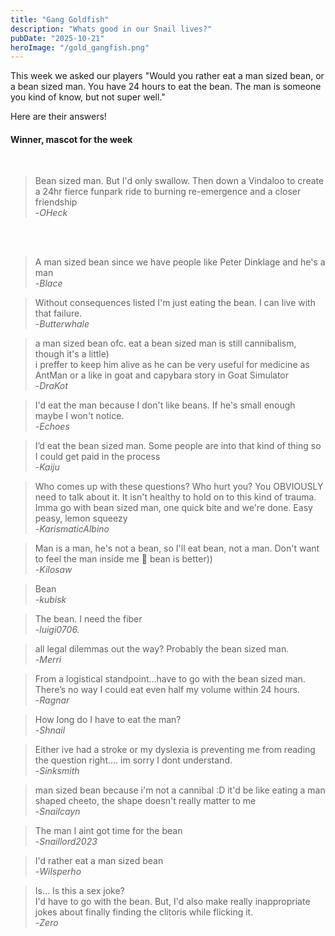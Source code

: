 ```yaml
---
title: "Gang Goldfish"
description: "Whats good in our Snail lives?"
pubDate: "2025-10-21"
heroImage: "/gold_gangfish.png"
---
```


This week we asked our players "Would you rather eat a man sized bean, or a bean sized man. You have 24 hours to eat the bean. The man is someone you kind of know, but not super well." 

Here are their answers!

<h4>Winner, mascot for the week</h4><br>

>Bean sized man. But I'd only swallow. Then down a Vindaloo to create a 24hr fierce funpark ride to burning re-emergence and a closer friendship<br>
>-<cite>OHeck</cite>

<br>
<br>


>A man sized bean since we have people like Peter Dinklage and he's a man<br>
>-<cite>Blace</cite>


>Without consequences listed I'm just eating the bean. I can live with that failure.<br>
>-<cite>Butterwhale</cite>


>a man sized bean ofc. eat a bean sized man is still cannibalism, though it's a little)<br>
>i preffer to keep him alive as he can be very useful for medicine as AntMan or a like in goat and capybara story in Goat Simulator<br>
>-<cite>DraKot</cite>


>I'd eat the man because I don't like beans. If he's small enough maybe I won't notice.<br>
>-<cite>Echoes</cite>


>I’d eat the bean sized man. Some people are into that kind of thing so I could get paid in the process<br>
>-<cite>Kaiju</cite>


>Who comes up with these questions? Who hurt you? You OBVIOUSLY need to talk about it. It isn't healthy to hold on to this kind of trauma. Imma go with bean sized man, one quick bite and we're done. Easy peasy, lemon squeezy<br>
>-<cite>KarismaticAlbino</cite>


>Man is a man, he's not a bean, so I'll eat bean, not a man. Don't want to feel the man inside me 🤨 bean is better))<br>
>-<cite>Kilosaw</cite>


>Bean<br>
>-<cite>kubisk</cite>


>The bean. I need the fiber<br>
>-<cite>luigi0706.</cite>


>all legal dilemmas out the way? Probably the bean sized man.<br>
>-<cite>Merri</cite>


>From a logistical standpoint…have to go with the bean sized man. There’s no way I could eat even half my volume within 24 hours.<br>
>-<cite>Ragnar</cite>


>How long do I have to eat the man?<br>
>-<cite>Shnail</cite>


>Either ive had a stroke or my dyslexia is preventing me from reading the question right.... im sorry I dont understand.<br>
>-<cite>Sinksmith</cite>


>man sized bean because i'm not a cannibal :D it'd be like eating a man shaped cheeto, the shape doesn't really matter to me<br>
>-<cite>Snailcayn</cite>


>The man I aint  got time for the bean<br>
>-<cite>Snaillord2023</cite>


>I'd rather  eat a man sized bean<br>
>-<cite>Wilsperho</cite>


>Is... Is this a sex joke?<br>
>I'd have to go with the bean. But, I'd also make really inappropriate jokes about finally finding the clitoris while flicking it.<br>
>-<cite>Zero</cite>

<br>
<br>
